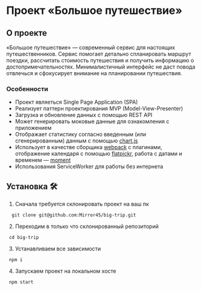# Проект «Большое путешествие»


## О проекте

«Большое путешествие» — современный сервис для настоящих путешественников. Сервис помогает детально спланировать маршрут поездки, рассчитать стоимость путешествия и получить информацию о достопримечательностях. Минималистичный интерфейс не даст повода отвлечься и сфокусирует внимание на планировании путешествия.

### Особенности

- Проект являеться Single Page Application (SPA)
- Реализует паттерн проектирования MVP (Model-View-Presenter)
- Загрузка и обновление данных с помощью REST API
- Может генерировать моковые данные для ознакомления с приложением
- Отображает статистику согласно введенным (или сгенерированным) данным с помощью [chart.js](https://www.chartjs.org/)
- Использует в качестве сборщика [webpack](https://webpack.js.org/) с плагинами, отображение календаря с помощью [flatpickr](https://flatpickr.js.org/), работа с датами и временем — [moment](https://momentjs.com/)
- Использования ServiceWorker для работы без интернета

## Установка 🛠

1. Сначала требуется склонировать проект на ваш пк

```
  git clone git@github.com:Mirror45/big-trip.git
```

2. Переходим в только что склонированный репозиторий

```
 cd big-trip
```

3. Устанавливаем все зависимости

```
 npm i
```

4. Запускаем проект на локальном хосте

```
 npm start
```
